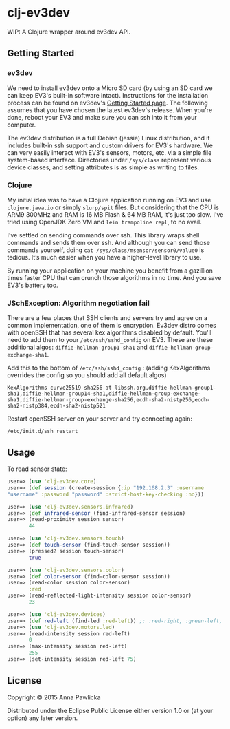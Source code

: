 # clj-ev3dev

WIP: A Clojure wrapper around ev3dev API.

## Getting Started

### ev3dev

We need to install ev3dev onto a Micro SD card (by using an SD card we
can keep EV3's built-in software intact). Instructions for the
installation process can be found on ev3dev's
[Getting Started page](http://www.ev3dev.org/docs/getting-started/). The
following assumes that you have chosen the latest ev3dev's
release. When you're done, reboot your EV3 and make sure you can ssh
into it from your computer.

The ev3dev distribution is a full Debian (jessie) Linux distribution,
and it includes built-in ssh support and custom drivers for EV3's
hardware.
We can very easily interact with EV3's sensors, motors, etc. via a
simple file system-based interface. Directories under `/sys/class`
represent various device classes, and setting attributes is as simple
as writing to files.


### Clojure

My initial idea was to have a Clojure application running on EV3 and use
`clojure.java.io` or simply `slurp/spit` files. But considering that
the CPU is ARM9 300MHz and RAM is 16 MB Flash &
64 MB RAM, it's just too slow. I've tried using OpenJDK Zero VM
and `lein trampoline repl`, to no avail.

I've settled on sending commands over ssh. This library
wraps shell commands and sends them over ssh. And although you
can send those commands yourself, doing `cat
/sys/class/msensor/sensor0/value0` is tedious. It’s much easier when
you have a higher-level library to use.

By running your application on your machine you benefit from a gazillion
times faster CPU that can crunch those algorithms in no time. And you
save EV3's battery too.

### JSchException: Algorithm negotiation fail

There are a few places that SSH clients and servers try and
agree on a common implementation, one of them is encryption. Ev3dev
distro comes with openSSH that has several kex algorithms disabled by
default. You'll need to add them to your
`/etc/ssh/sshd_config` on EV3. These are these additional algos:
`diffie-hellman-group1-sha1` and
`diffie-hellman-group-exchange-sha1`.

Add this to the bottom of `/etc/ssh/sshd_config` : (adding
KexAlgorithms overrides the config so you should add all default algos)

```
KexAlgorithms curve25519-sha256 at libssh.org,diffie-hellman-group1-sha1,diffie-hellman-group14-sha1,diffie-hellman-group-exchange-sha1,diffie-hellman-group-exchange-sha256,ecdh-sha2-nistp256,ecdh-sha2-nistp384,ecdh-sha2-nistp521
```
Restart openSSH server on your server and try connecting again:

```shell
/etc/init.d/ssh restart
```

## Usage

To read sensor state:

```clojure
user=> (use 'clj-ev3dev.core)
user=> (def session (create-session {:ip "192.168.2.3" :username
"username" :password "password" :strict-host-key-checking :no}))

user=> (use 'clj-ev3dev.sensors.infrared)
user=> (def infrared-sensor (find-infrared-sensor session)
user=> (read-proximity session sensor)
       44

user=> (use 'clj-ev3dev.sensors.touch)
user=> (def touch-sensor (find-touch-sensor session))
user=> (pressed? session touch-sensor)
       true

user=> (use 'clj-ev3dev.sensors.color)
user=> (def color-sensor (find-color-sensor session))
user=> (read-color session color-sensor)
       :red
user=> (read-reflected-light-intensity session color-sensor)
       23

user=> (use 'clj-ev3dev.devices)
user=> (def red-left (find-led :red-left)) ;; :red-right, :green-left, :green-right
user=> (use 'clj-ev3dev.motors.led)
user=> (read-intensity session red-left)
       0
user=> (max-intensity session red-left)
       255
user=> (set-intensity session red-left 75)

```

## License

Copyright © 2015 Anna Pawlicka

Distributed under the Eclipse Public License either version 1.0 or (at
your option) any later version.
